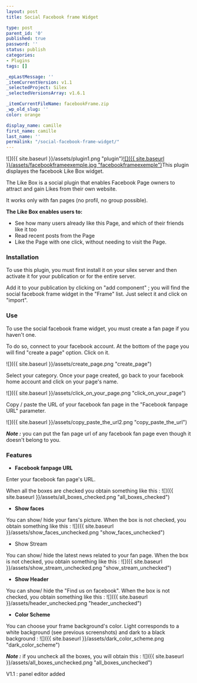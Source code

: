 ```yaml
---
layout: post
title: Social Facebook frame Widget

type: post
parent_id: '0'
published: true
password: ''
status: publish
categories:
- Plugins
tags: []

_epLastMessage: ''
_itemCurrentVersion: v1.1
_selectedProject: Silex
_selectedVersionsArray: v1.6.1

_itemCurrentFileName: facebookFrame.zip
_wp_old_slug: ''
color: orange

display_name: camille
first_name: camille
last_name: ''
permalink: "/social-facebook-frame-widget/"
---
```


![]({{ site.baseurl }}/assets/plugin1.png "plugin")[![]({{ site.baseurl }}/assets/facebookframeexemple.jpg "facebookframeexemple")](https://www.silexlabs.org/wp-content/uploads/2011/02/facebookframeexemple.jpg)This plugin displayes the facebook Like Box widget.

The Like Box is a social plugin that enables Facebook Page owners to attract and gain Likes from their own website.

It works only with fan pages (no profil, no group possible).

**The Like Box enables users to:**

*   See how many users already like this Page, and which of their friends like it too
*   Read recent posts from the Page
*   Like the Page with one click, without needing to visit the Page.

### Installation

To use this plugin, you must first install it on your silex server and then activate it for your publication or for the entire server.

Add it to your publication by clicking on "add component" ; you will find the social facebook frame widget in the "Frame" list. Just select it and click on "import".

### Use

To use the social facebook frame widget, you must create a fan page if you haven't one.

To do so, connect to your facebook account. At the bottom of the page you will find "create a page" option. Click on it.

![]({{ site.baseurl }}/assets/create_page.png "create_page")

Select your category. Once your page created, go back to your facebook home account and click on your page's name.

![]({{ site.baseurl }}/assets/click_on_your_page.png "click_on_your_page")

Copy / paste the URL of your facebook fan page in the "Facebook fanpage URL" parameter.

![]({{ site.baseurl }}/assets/copy_paste_the_url2.png "copy_paste_the_url")

_**Note :**_ you can put the fan page url of any facebook fan page even though it doesn't belong to you.

### **Features**

*   **Facebook fanpage URL**

Enter your facebook fan page's URL.

When all the boxes are checked you obtain something like this
: 
![]({{ site.baseurl }}/assets/all_boxes_checked.png "all_boxes_checked")

*   **Show faces**

You can show/ hide your fans's picture. When the box is not checked, you obtain something like this
: 
![]({{ site.baseurl }}/assets/show_faces_unchecked.png "show_faces_unchecked")

*   Show Stream

You can show/ hide the latest news related to your fan page. When the box is not checked, you obtain something like this
: 
![]({{ site.baseurl }}/assets/show_stream_unchecked.png "show_stream_unchecked")

*   **Show Header**

You can show/ hide the "Find us on facebook". When the box is not checked, you obtain something like this
: 
![]({{ site.baseurl }}/assets/header_unchecked.png "header_unchecked")

*   **Color Scheme**

You can choose your frame background's color. Light corresponds to a white background (see previous screenshots) and dark to a black background
: 
![]({{ site.baseurl }}/assets/dark_color_scheme.png "dark_color_scheme")

_**Note :**_ if you uncheck all the boxes, you will obtain this
: 
![]({{ site.baseurl }}/assets/all_boxes_unchecked.png "all_boxes_unchecked")

V1.1
: panel editor added